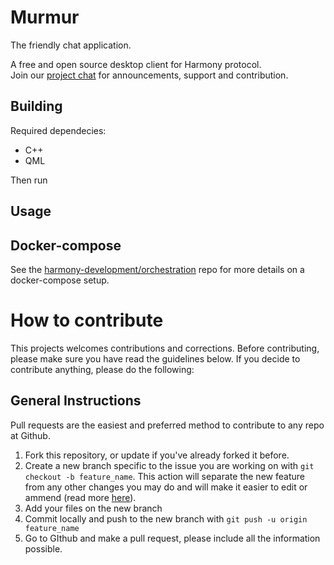 # Murmur

The friendly chat application.

A free and open source desktop client for Harmony protocol.
<br>Join our <a href="https://discord.gg/jypXPA4">project chat</a> for announcements, support and contribution.

## Building
Required dependecies:
- C++
- QML

Then run


## Usage

## Docker-compose
See the [harmony-development/orchestration](https://github.com/harmony-development/orchestration) repo for more details on a docker-compose setup.


# How to contribute
This projects welcomes contributions and corrections. Before contributing, please make sure you have read the guidelines below. 
If you decide to contribute anything, please do the following:


## General Instructions
Pull requests are the easiest and preferred method to contribute to any repo at Github.

1. Fork this repository, or update if you've already forked it before. 
2. Create a new branch specific to the issue you are working on with ``git checkout -b feature_name``. This action will separate the new feature from any other changes you may do and will make it easier to edit or ammend (read more [here](https://guides.github.com/introduction/flow/)). 
3. Add your files on the new branch
4. Commit locally and push to the new branch with ``git push -u origin feature_name``
5. Go to GIthub and make a pull request, please include all the information possible. 
